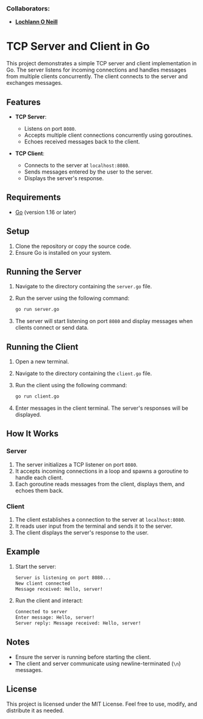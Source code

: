 <!--https://github.com/darsaveli/Readme-Markdown-Syntax-->

### Collaborators:

* **[Lochlann O Neill](https://github.com/lochlannoneill)**

# TCP Server and Client in Go

This project demonstrates a simple TCP server and client implementation in Go. The server listens for incoming connections and handles messages from multiple clients concurrently. The client connects to the server and exchanges messages.

## Features

- **TCP Server**:
  - Listens on port `8080`.
  - Accepts multiple client connections concurrently using goroutines.
  - Echoes received messages back to the client.

- **TCP Client**:
  - Connects to the server at `localhost:8080`.
  - Sends messages entered by the user to the server.
  - Displays the server's response.

## Requirements

- [Go](https://golang.org/) (version 1.16 or later)

## Setup

1. Clone the repository or copy the source code.
2. Ensure Go is installed on your system.

## Running the Server

1. Navigate to the directory containing the `server.go` file.
2. Run the server using the following command:

   ```bash
   go run server.go
   ```

3. The server will start listening on port `8080` and display messages when clients connect or send data.

## Running the Client

1. Open a new terminal.
2. Navigate to the directory containing the `client.go` file.
3. Run the client using the following command:

   ```bash
   go run client.go
   ```

4. Enter messages in the client terminal. The server's responses will be displayed.

## How It Works

### Server

1. The server initializes a TCP listener on port `8080`.
2. It accepts incoming connections in a loop and spawns a goroutine to handle each client.
3. Each goroutine reads messages from the client, displays them, and echoes them back.

### Client

1. The client establishes a connection to the server at `localhost:8080`.
2. It reads user input from the terminal and sends it to the server.
3. The client displays the server's response to the user.

## Example

1. Start the server:

   ```bash
   Server is listening on port 8080...
   New client connected
   Message received: Hello, server!
   ```

2. Run the client and interact:

   ```bash
   Connected to server
   Enter message: Hello, server!
   Server reply: Message received: Hello, server!
   ```

## Notes

- Ensure the server is running before starting the client.
- The client and server communicate using newline-terminated (`\n`) messages.

## License

This project is licensed under the MIT License. Feel free to use, modify, and distribute it as needed.
